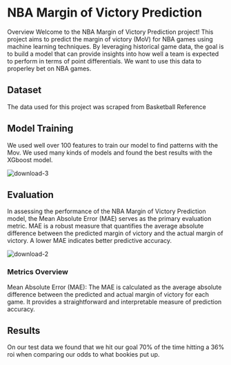 # NBA Margin of Victory Prediction
Overview
Welcome to the NBA Margin of Victory Prediction project! This project aims to predict the margin of victory (MoV) for NBA games using machine learning techniques. By leveraging historical game data, the goal is to build a model that can provide insights into how well a team is expected to perform in terms of point differentials. We want to use this data to properley bet on NBA games. 

## Dataset
The data used for this project was scraped from Basketball Reference 

## Model Training
We used well over 100 features to train our model to find patterns with the Mov. We used many kinds of models and found the best results with the XGboost model. 

![download-3](https://github.com/makmula/NBA-data/assets/141356197/ebfb408f-d40f-4679-8a58-2737ff8bd9d5)

## Evaluation
In assessing the performance of the NBA Margin of Victory Prediction model, the Mean Absolute Error (MAE) serves as the primary evaluation metric. MAE is a robust measure that quantifies the average absolute difference between the predicted margin of victory and the actual margin of victory. A lower MAE indicates better predictive accuracy.

![download-2](https://github.com/makmula/NBA-data/assets/141356197/5cb7b3f9-57ae-4812-9b7a-f7410b4e7296)


### Metrics Overview
Mean Absolute Error (MAE): The MAE is calculated as the average absolute difference between the predicted and actual margin of victory for each game. It provides a straightforward and interpretable measure of prediction accuracy.

## Results
On our test data we found that we hit our goal 70% of the time hitting a 36% roi when comparing our odds to what bookies put up.
